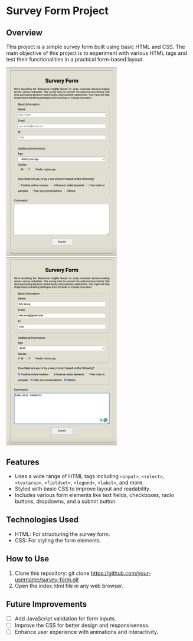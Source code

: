 # Survey Form Project

## Overview
This project is a simple survey form built using basic HTML and CSS. The main objective of this project is to experiment with various HTML tags and test their functionalities in a practical form-based layout.

<img src="screenshots/01.png" alt="Survey Form Preview 1" width="300">
<img src="screenshots/02.png" alt="Survey Form Preview 2" width="300">



## Features
- Uses a wide range of HTML tags including `<input>`, `<select>`, `<textarea>`, `<fieldset>`, `<legend>`, `<label>`, and more.
- Styled with basic CSS to improve layout and readability.
- Includes various form elements like text fields, checkboxes, radio buttons, dropdowns, and a submit button.

## Technologies Used
- HTML: For structuring the survey form.
- CSS: For styling the form elements.

## How to Use
1. Clone this repository: git clone https://github.com/your-username/survey-form.git
2. Open the index.html file in any web browser.

## Future Improvements
- [ ] Add JavaScript validation for form inputs.
- [ ] Improve the CSS for better design and responsiveness.
- [ ] Enhance user experience with animations and interactivity.